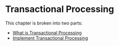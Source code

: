 Transactional Processing
========================

This chapter is broken into two parts:
- [What is Transactional Processing](./transactional-processing/learn.md)
- [Implement Transactional Processing](./transactional-processing/implement.md)
